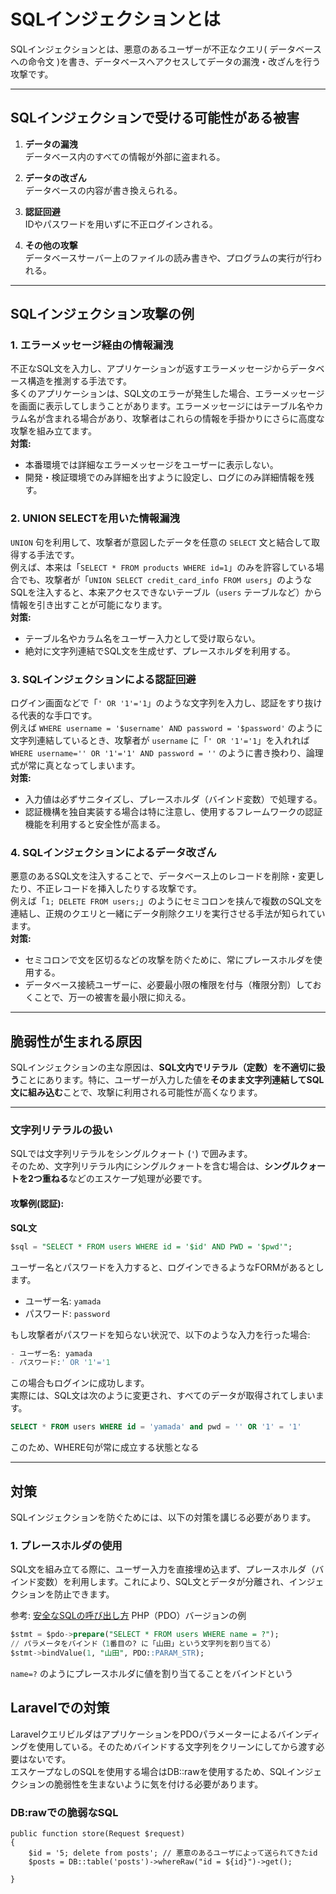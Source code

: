 # SQLインジェクションとは

SQLインジェクションとは、悪意のあるユーザーが不正なクエリ( データベースへの命令文 )を書き、データベースへアクセスしてデータの漏洩・改ざんを行う攻撃です。

---

## SQLインジェクションで受ける可能性がある被害
1. **データの漏洩**  
   データベース内のすべての情報が外部に盗まれる。

2. **データの改ざん**  
   データベースの内容が書き換えられる。

3. **認証回避**  
   IDやパスワードを用いずに不正ログインされる。

4. **その他の攻撃**  
   データベースサーバー上のファイルの読み書きや、プログラムの実行が行われる。

---

## SQLインジェクション攻撃の例

### 1. エラーメッセージ経由の情報漏洩
不正なSQL文を入力し、アプリケーションが返すエラーメッセージからデータベース構造を推測する手法です。  
多くのアプリケーションは、SQL文のエラーが発生した場合、エラーメッセージを画面に表示してしまうことがあります。エラーメッセージにはテーブル名やカラム名が含まれる場合があり、攻撃者はこれらの情報を手掛かりにさらに高度な攻撃を組み立てます。  
**対策:**  
- 本番環境では詳細なエラーメッセージをユーザーに表示しない。  
- 開発・検証環境でのみ詳細を出すように設定し、ログにのみ詳細情報を残す。

### 2. UNION SELECTを用いた情報漏洩
`UNION` 句を利用して、攻撃者が意図したデータを任意の `SELECT` 文と結合して取得する手法です。  
例えば、本来は「`SELECT * FROM products WHERE id=1`」のみを許容している場合でも、攻撃者が「`UNION SELECT credit_card_info FROM users`」のようなSQLを注入すると、本来アクセスできないテーブル（`users` テーブルなど）から情報を引き出すことが可能になります。  
**対策:**  
- テーブル名やカラム名をユーザー入力として受け取らない。  
- 絶対に文字列連結でSQL文を生成せず、プレースホルダを利用する。

### 3. SQLインジェクションによる認証回避
ログイン画面などで「`' OR '1'='1`」のような文字列を入力し、認証をすり抜ける代表的な手口です。  
例えば `WHERE username = '$username' AND password = '$password'` のように文字列連結しているとき、攻撃者が `username` に「`' OR '1'='1`」を入れれば `WHERE username='' OR '1'='1' AND password = ''` のように書き換わり、論理式が常に真となってしまいます。  
**対策:**  
- 入力値は必ずサニタイズし、プレースホルダ（バインド変数）で処理する。  
- 認証機構を独自実装する場合は特に注意し、使用するフレームワークの認証機能を利用すると安全性が高まる。

### 4. SQLインジェクションによるデータ改ざん
悪意のあるSQL文を注入することで、データベース上のレコードを削除・変更したり、不正レコードを挿入したりする攻撃です。  
例えば「`1; DELETE FROM users;`」のようにセミコロンを挟んで複数のSQL文を連結し、正規のクエリと一緒にデータ削除クエリを実行させる手法が知られています。  
**対策:**  
- セミコロンで文を区切るなどの攻撃を防ぐために、常にプレースホルダを使用する。  
- データベース接続ユーザーに、必要最小限の権限を付与（権限分割）しておくことで、万一の被害を最小限に抑える。

---

## 脆弱性が生まれる原因

SQLインジェクションの主な原因は、**SQL文内でリテラル（定数）を不適切に扱う**ことにあります。特に、ユーザーが入力した値を**そのまま文字列連結してSQL文に組み込む**ことで、攻撃に利用される可能性が高くなります。

---

### 文字列リテラルの扱い
SQLでは文字列リテラルをシングルクォート (`'`) で囲みます。  
そのため、文字列リテラル内にシングルクォートを含む場合は、**シングルクォートを2つ重ねる**などのエスケープ処理が必要です。

#### 攻撃例(認証):
**SQL文**
```sql
$sql = "SELECT * FROM users WHERE id = '$id' AND PWD = '$pwd'";
```
ユーザー名とパスワードを入力すると、ログインできるようなFORMがあるとします。  
- ユーザー名: `yamada`
- パスワード: `password`

もし攻撃者がパスワードを知らない状況で、以下のような入力を行った場合:
```sql
- ユーザー名: yamada
- パスワード:' OR '1'='1
```
この場合もログインに成功します。  
実際には、SQL文は次のように変更され、すべてのデータが取得されてしまいます。
```sql
SELECT * FROM users WHERE id = 'yamada' and pwd = '' OR '1' = '1'
```
このため、WHERE句が常に成立する状態となる

---

## 対策

SQLインジェクションを防ぐためには、以下の対策を講じる必要があります。

### 1. プレースホルダの使用
SQL文を組み立てる際に、ユーザー入力を直接埋め込まず、プレースホルダ（バインド変数）を利用します。これにより、SQL文とデータが分離され、インジェクションを防止できます。

参考: [安全なSQLの呼び出し方](https://www.ipa.go.jp/security/vuln/websecurity/ug65p900000196e2-att/000017320.pdf)
PHP（PDO）バージョンの例  
```sql
$stmt = $pdo->prepare("SELECT * FROM users WHERE name = ?");
// パラメータをバインド（1番目の? に「山田」という文字列を割り当てる）
$stmt->bindValue(1, "山田", PDO::PARAM_STR);
```

`name=?` のようにプレースホルダに値を割り当てることをバインドという

## Laravelでの対策

LaravelクエリビルダはアプリケーションをPDOパラメーターによるバインディングを使用している。そのためバインドする文字列をクリーンにしてから渡す必要はないです。  
エスケープなしのSQLを使用する場合はDB::rawを使用するため、SQLインジェクションの脆弱性を生まないように気を付ける必要があります。

### DB:rawでの脆弱なSQL
```
public function store(Request $request)
{
    $id = '5; delete from posts'; // 悪意のあるユーザによって送られてきたid
    $posts = DB::table('posts')->whereRaw("id = ${id}")->get();

}
```

